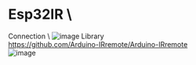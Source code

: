 # Esp32IR \
Connection \ 
![image](https://github.com/user-attachments/assets/f415cd12-7fca-4c88-aae9-f3ec51c320db)
Library \
https://github.com/Arduino-IRremote/Arduino-IRremote \
![image](https://github.com/user-attachments/assets/e9b335c1-85b1-4161-8f9a-9d3ef2146148)


